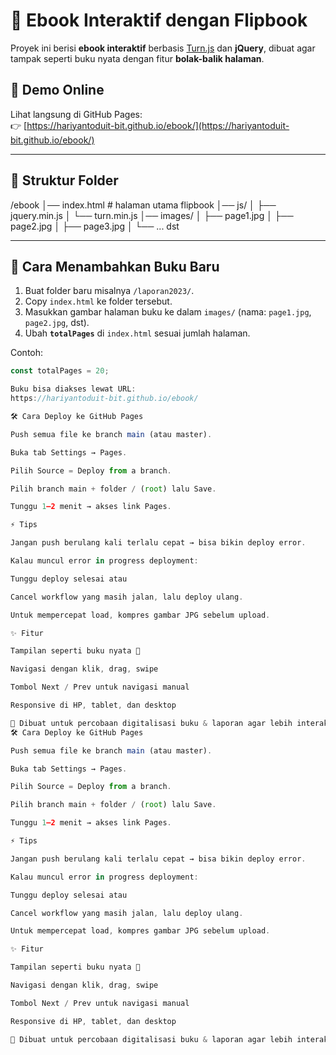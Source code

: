 # 📖 Ebook Interaktif dengan Flipbook

Proyek ini berisi **ebook interaktif** berbasis [Turn.js](http://www.turnjs.com/) dan **jQuery**, dibuat agar tampak seperti buku nyata dengan fitur **bolak-balik halaman**.

## 🚀 Demo Online
Lihat langsung di GitHub Pages:  
👉 [https://hariyantoduit-bit.github.io/ebook/](https://hariyantoduit-bit.github.io/ebook/)

---

## 📂 Struktur Folder
/ebook
│── index.html # halaman utama flipbook
│── js/
│ ├── jquery.min.js
│ └── turn.min.js
│── images/
│ ├── page1.jpg
│ ├── page2.jpg
│ ├── page3.jpg
│ └── ... dst


---

## 🔧 Cara Menambahkan Buku Baru
1. Buat folder baru misalnya `/laporan2023/`.
2. Copy `index.html` ke folder tersebut.
3. Masukkan gambar halaman buku ke dalam `images/` (nama: `page1.jpg`, `page2.jpg`, dst).
4. Ubah **`totalPages`** di `index.html` sesuai jumlah halaman.

Contoh:
```js
const totalPages = 20;

Buku bisa diakses lewat URL:
https://hariyantoduit-bit.github.io/ebook/

🛠 Cara Deploy ke GitHub Pages

Push semua file ke branch main (atau master).

Buka tab Settings → Pages.

Pilih Source = Deploy from a branch.

Pilih branch main + folder / (root) lalu Save.

Tunggu 1–2 menit → akses link Pages.

⚡ Tips

Jangan push berulang kali terlalu cepat → bisa bikin deploy error.

Kalau muncul error in progress deployment:

Tunggu deploy selesai atau

Cancel workflow yang masih jalan, lalu deploy ulang.

Untuk mempercepat load, kompres gambar JPG sebelum upload.

✨ Fitur

Tampilan seperti buku nyata 📖

Navigasi dengan klik, drag, swipe

Tombol Next / Prev untuk navigasi manual

Responsive di HP, tablet, dan desktop

📌 Dibuat untuk percobaan digitalisasi buku & laporan agar lebih interaktif.
🛠 Cara Deploy ke GitHub Pages

Push semua file ke branch main (atau master).

Buka tab Settings → Pages.

Pilih Source = Deploy from a branch.

Pilih branch main + folder / (root) lalu Save.

Tunggu 1–2 menit → akses link Pages.

⚡ Tips

Jangan push berulang kali terlalu cepat → bisa bikin deploy error.

Kalau muncul error in progress deployment:

Tunggu deploy selesai atau

Cancel workflow yang masih jalan, lalu deploy ulang.

Untuk mempercepat load, kompres gambar JPG sebelum upload.

✨ Fitur

Tampilan seperti buku nyata 📖

Navigasi dengan klik, drag, swipe

Tombol Next / Prev untuk navigasi manual

Responsive di HP, tablet, dan desktop

📌 Dibuat untuk percobaan digitalisasi buku & laporan agar lebih interaktif.
